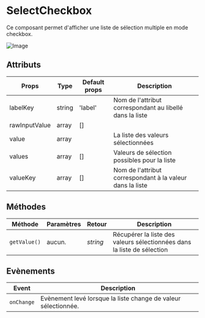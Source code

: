 # SelectCheckbox

Ce composant permet d'afficher une liste de sélection multiple en mode checkbox.

![Image](https://github.com/get-focus/focus-components/blob/doc-input-radio/src/select-checkbox/example/capture.png?raw=true)


## Attributs

| Props | Type | Default props | Description |
|---|---|---|---|
| labelKey | string | 'label' | Nom de l'attribut correspondant au libellé dans la liste |
| rawInputValue | array | [] | |
| value | array | | La liste des valeurs sélectionnées |
| values | array | [] | Valeurs de sélection possibles pour la liste |
| valueKey | array | [] | Nom de l'attribut correspondant à la valeur dans la liste |

## Méthodes

<table>
	<thead>
		<tr>
          <th>Méthode</th>
          <th>Paramètres</th>
          <th>Retour</th>
          <th>Description</th>
      </tr>
    </thead>
    <tbody>
      <tr>
          <td><code>getValue()</code></td>
          <td>aucun.</td>
          <td><i>string</i></td>
          <td>Récupérer la liste des valeurs sélectionnées dans la liste de sélection</td>
      </tr>
   </tbody>
</table>

## Evènements
<table>
	<thead>
		<tr>
          <th>Event</th>
          <th>Description</th>
      </tr>
    </thead>
    <tbody>
      <tr>
          <td><code>onChange</code></td>
          <td>Evènement levé lorsque la liste change de valeur sélectionnée.</td>
      </tr>
   </tbody>
</table>
